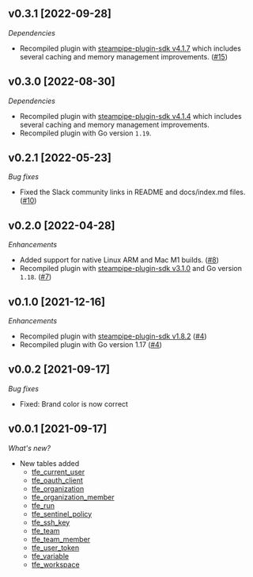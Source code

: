 ## v0.3.1 [2022-09-28]

_Dependencies_

- Recompiled plugin with [steampipe-plugin-sdk v4.1.7](https://github.com/turbot/steampipe-plugin-sdk/blob/main/CHANGELOG.md#v417-2022-09-08) which includes several caching and memory management improvements. ([#15](https://github.com/turbot/steampipe-plugin-tfe/pull/15))

## v0.3.0 [2022-08-30]

_Dependencies_

- Recompiled plugin with [steampipe-plugin-sdk v4.1.4](https://github.com/turbot/steampipe-plugin-sdk/blob/main/CHANGELOG.md#v414-2022-08-26) which includes several caching and memory management improvements.
- Recompiled plugin with Go version `1.19`.

## v0.2.1 [2022-05-23]

_Bug fixes_

- Fixed the Slack community links in README and docs/index.md files. ([#10](https://github.com/turbot/steampipe-plugin-tfe/pull/10))

## v0.2.0 [2022-04-28]

_Enhancements_

- Added support for native Linux ARM and Mac M1 builds. ([#8](https://github.com/turbot/steampipe-plugin-tfe/pull/8))
- Recompiled plugin with [steampipe-plugin-sdk v3.1.0](https://github.com/turbot/steampipe-plugin-sdk/blob/main/CHANGELOG.md#v310--2022-03-30) and Go version `1.18`. ([#7](https://github.com/turbot/steampipe-plugin-tfe/pull/7))

## v0.1.0 [2021-12-16]

_Enhancements_

- Recompiled plugin with [steampipe-plugin-sdk v1.8.2](https://github.com/turbot/steampipe-plugin-sdk/blob/main/CHANGELOG.md#v182--2021-11-22) ([#4](https://github.com/turbot/steampipe-plugin-tfe/pull/4))
- Recompiled plugin with Go version 1.17 ([#4](https://github.com/turbot/steampipe-plugin-tfe/pull/4))

## v0.0.2 [2021-09-17]

_Bug fixes_

- Fixed: Brand color is now correct

## v0.0.1 [2021-09-17]

_What's new?_

- New tables added
  - [tfe_current_user](https://hub.steampipe.io/plugins/turbot/tfe/tables/tfe_current_user)
  - [tfe_oauth_client](https://hub.soauth_clientpipe.io/plugins/turbot/tfe/tables/tfe_oauth_client)
  - [tfe_organization](https://hub.sorganizationpipe.io/plugins/turbot/tfe/tables/tfe_organization)
  - [tfe_organization_member](https://hub.steampipe.io/plugins/turbot/tfe/tables/tfe_organization_member)
  - [tfe_run](https://hub.srunpipe.io/plugins/turbot/tfe/tables/tfe_run)
  - [tfe_sentinel_policy](https://hub.ssentinel_policypipe.io/plugins/turbot/tfe/tables/tfe_sentinel_policy)
  - [tfe_ssh_key](https://hub.sssh_keypipe.io/plugins/turbot/tfe/tables/tfe_ssh_key)
  - [tfe_team](https://hub.steampipe.io/plugins/turbot/tfe/tables/tfe_team)
  - [tfe_team_member](https://hub.steam_memberpipe.io/plugins/turbot/tfe/tables/tfe_team_member)
  - [tfe_user_token](https://hub.suser_tokenpipe.io/plugins/turbot/tfe/tables/tfe_user_token)
  - [tfe_variable](https://hub.svariablepipe.io/plugins/turbot/tfe/tables/tfe_variable)
  - [tfe_workspace](https://hub.sworkspacepipe.io/plugins/turbot/tfe/tables/tfe_workspace)
